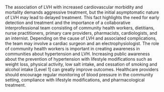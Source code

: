 The association of LVH with increased cardiovascular morbidity and mortality demands aggressive treatment, but the initial asymptomatic nature of LVH may lead to delayed treatment. This fact highlights the need for early detection and treatment and the importance of a collaborative interprofessional team consisting of community health workers, dietitians, nurse practitioners, primary care providers, pharmacists, cardiologists, and an internist. Depending on the cause of LVH and associated complications, the team may involve a cardiac surgeon and an electrophysiologist. The role of community health workers is important in creating awareness in communities about hypertension and LVH. Increasing public awareness about the prevention of hypertension with lifestyle modifications such as weight loss, physical activity, low salt intake, and cessation of smoking and alcohol intake [Level 1] can greatly improve outcomes. Healthcare providers should encourage regular monitoring of blood pressure in the community setting, compliance with lifestyle modifications, and pharmacological treatment.